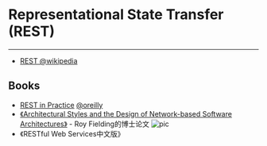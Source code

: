 
# Representational State Transfer (REST)

----

* [REST @wikipedia](http://zh.wikipedia.org/zh-cn/REST)

## Books

* [REST in Practice](http://restinpractice.com/)
    [@oreilly](http://oreilly.com/catalog/9780596805838)
* [《Architectural Styles and the Design of Network-based Software Architectures》](http://www.ics.uci.edu/~fielding/pubs/dissertation/top.htm) - Roy Fielding的博士论文
    ![pic](《REST：架构风格与基于网络的软件架构设计》)
* 《RESTful Web Services中文版》
